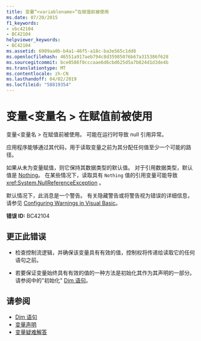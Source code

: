 ```yaml
---
title: 变量“<variablename>”在赋值前被使用
ms.date: 07/20/2015
f1_keywords:
- vbc42104
- BC42104
helpviewer_keywords:
- BC42104
ms.assetid: 6909aa0b-b4a1-46f5-a18c-ba3e565c1dd8
ms.openlocfilehash: 46551a917aeb794c8d35985076b67a315386f628
ms.sourcegitcommit: bce0586f0cccaae6d6cbd625d5a7b824d1d3de4b
ms.translationtype: MT
ms.contentlocale: zh-CN
ms.lasthandoff: 04/02/2019
ms.locfileid: "58819354"
---
```

# <a name="variable-variablename-is-used-before-it-has-been-assigned-a-value"></a>变量\<变量名 > 在赋值前被使用
变量\<变量名 > 在赋值前被使用。 可能在运行时导致 null 引用异常。  
  
 应用程序能够通过其代码，用于读取变量之前为其分配任何值至少一个可能的路径。  
  
 如果从未为变量赋值，则它保持其数据类型的默认值。 对于引用数据类型，默认值是 [Nothing](../../../visual-basic/language-reference/nothing.md)。 在某些情况下，读取具有 `Nothing` 值的引用变量可能导致 <xref:System.NullReferenceException> 。  
  
 默认情况下，此消息是一个警告。 有关隐藏警告或将警告视为错误的详细信息，请参见 [Configuring Warnings in Visual Basic](/visualstudio/ide/configuring-warnings-in-visual-basic)。  
  
 **错误 ID:** BC42104  
  
## <a name="to-correct-this-error"></a>更正此错误  
  
-   检查控制流逻辑，并确保该变量具有有效的值，控制权将传递给读取它的任何语句之前。  
  
-   若要保证变量始终具有有效的值的一种方法是初始化其作为其声明的一部分。 请参阅中的"初始化" [Dim 语句](../../../visual-basic/language-reference/statements/dim-statement.md)。  
  
## <a name="see-also"></a>请参阅

- [Dim 语句](../../../visual-basic/language-reference/statements/dim-statement.md)
- [变量声明](../../../visual-basic/programming-guide/language-features/variables/variable-declaration.md)
- [变量疑难解答](../../../visual-basic/programming-guide/language-features/variables/troubleshooting-variables.md)
